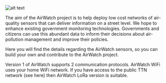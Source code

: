
![alt text](https://github.com/rorygleeson/AirWatch/blob/master/Devices/WiFi/WIFI-Non-Solar.png)



The aim of the AirWatch project is to help deploy low cost networks of air-quality sensors that can deliver information on a street level. We hope to enhance existing government monitoring technologies. Governments and citizens can use this abundant data to inform their decisions about air-pollution management and improve their policies.


Here you will find the details regarding the AirWatch sensors, so you can build your own and contribute to the AirWatch project. 

Version 1 of AirWatch supports 2 communication protocols. AirWatch WiFi uses your home WiFi network.
If you have access to the public TTN network (see here) then AirWatch LoRa version is suitable. 




